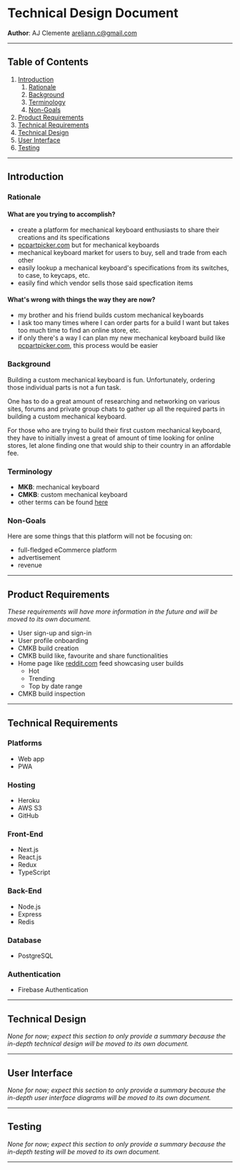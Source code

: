 # Technical Design Document

**Author**: AJ Clemente <areljann.c@gmail.com>

---

## Table of Contents
1. [Introduction](#introduction)
    1. [Rationale](#rationale)
    2. [Background](#background)
    3. [Terminology](#terminology)
    4. [Non-Goals](#non-goals)
2. [Product Requirements](#product-requirements)
3. [Technical Requirements](#technical-requirements)
4. [Technical Design](#technical-design)
5. [User Interface](#user-interface)
6. [Testing](#testing)

---

## Introduction

### Rationale

#### What are you trying to accomplish?

- create a platform for mechanical keyboard enthusiasts to share their creations and its specifications
- [pcpartpicker.com](https://pcpartpicker.com) but for mechanical keyboards
- mechanical keyboard market for users to buy, sell and trade from each other
- easily lookup a mechanical keyboard's specifications from its switches, to case, to keycaps, etc.
- easily find which vendor sells those said specfication items

#### What's wrong with things the way they are now?

- my brother and his friend builds custom mechanical keyboards
- I ask too many times where I can order parts for a build I want but takes too much time to find an online store, etc.
- if only there's a way I can plan my new mechanical keyboard build like [pcpartpicker.com](https://pcpartpicker.com), this process would be easier

### Background

Building a custom mechanical keyboard is fun. Unfortunately, ordering those individual parts is not a fun task.

One has to do a great amount of researching and networking on various sites, forums and private group chats to gather up all the required parts in building a custom mechanical keyboard.

For those who are trying to build their first custom mechanical keyboard, they have to initially invest a great of amount of time looking for online stores, let alone finding one that would ship to their country in an affordable fee.

### Terminology

- **MKB**: mechanical keyboard
- **CMKB**: custom mechanical keyboard
- other terms can be found [here](https://mechanicalkeyboards.com/terms.php)

### Non-Goals

Here are some things that this platform will not be focusing on:

- full-fledged eCommerce platform
- advertisement
- revenue

---

## Product Requirements

*These requirements will have more information in the future and will be moved to its own document.*

- User sign-up and sign-in
- User profile onboarding
- CMKB build creation
- CMKB build like, favourite and share functionalities
- Home page like [reddit.com](https://reddit.com) feed showcasing user builds
    - Hot
    - Trending
    - Top by date range
- CMKB build inspection

---

## Technical Requirements

### Platforms

- Web app
- PWA

### Hosting

- Heroku
- AWS S3
- GitHub

### Front-End

- Next.js
- React.js
- Redux
- TypeScript

### Back-End

- Node.js
- Express
- Redis

### Database

- PostgreSQL

### Authentication

- Firebase Authentication

---

## Technical Design

*None for now; expect this section to only provide a summary because the in-depth technical design will be moved to its own document.*

---

## User Interface

*None for now; expect this section to only provide a summary because the in-depth user interface diagrams will be moved to its own document.*

---

## Testing

*None for now; expect this section to only provide a summary because the in-depth testing will be moved to its own document.*

---